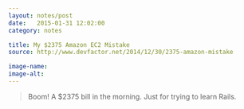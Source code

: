 ```yaml
---
layout: notes/post
date:   2015-01-31 12:02:00
category: notes

title: My $2375 Amazon EC2 Mistake
source: http://www.devfactor.net/2014/12/30/2375-amazon-mistake

image-name: 
image-alt:
---
```


> Boom! A $2375 bill in the morning. Just for trying to learn Rails.